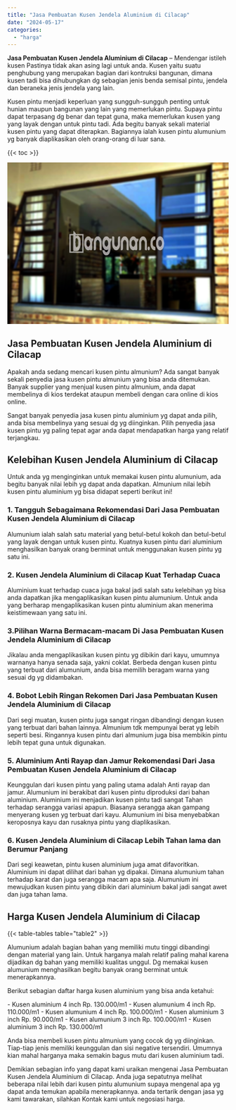 ```yaml
---
title: "Jasa Pembuatan Kusen Jendela Aluminium di Cilacap"
date: "2024-05-17"
categories: 
  - "harga"
---
```


**Jasa Pembuatan Kusen Jendela Aluminium di Cilacap** – Mendengar istileh kusen Pastinya tidak akan asing lagi untuk anda. Kusen yaitu suatu penghubung yang merupakan bagian dari kontruksi bangunan, dimana kusen tadi bisa dihubungkan dg sebagian jenis benda semisal pintu, jendela dan beraneka jenis jendela yang lain.

Kusen pintu menjadi keperluan yang sungguh-sungguh penting untuk hunian maupun bangunan yang lain yang memerlukan pintu. Supaya pintu dapat terpasang dg benar dan tepat guna, maka memerlukan kusen yang yang layak dengan untuk pintu tadi. Ada begitu banyak sekali material kusen pintu yang dapat diterapkan. Bagiannya ialah kusen pintu alumunium yg banyak diaplikasikan oleh orang-orang di luar sana.

{{< toc >}}

![Jasa Pembuatan Kusen Jendela Aluminium di Cilacap](/images/harga-kusen-jendela-alumunium-11.png)

## Jasa Pembuatan Kusen Jendela Aluminium di Cilacap

Apakah anda sedang mencari kusen pintu almunium? Ada sangat banyak sekali penyedia jasa kusen pintu almunium yang bisa anda ditemukan. Banyak supplier yang menjual kusen pintu almunium, anda dapat membelinya di kios terdekat ataupun membeli dengan cara online di kios online.

Sangat banyak penyedia jasa kusen pintu aluminium yg dapat anda pilih, anda bisa membelinya yang sesuai dg yg diinginkan. Pilih penyedia jasa kusen pintu yg paling tepat agar anda dapat mendapatkan harga yang relatif terjangkau.

## Kelebihan Kusen Jendela Aluminium di Cilacap

Untuk anda yg menginginkan untuk memakai kusen pintu alumunium, ada begitu banyak nilai lebih yg dapat anda dapatkan. Almunium nilai lebih kusen pintu aluminium yg bisa didapat seperti berikut ini!

### 1\. Tangguh Sebagaimana Rekomendasi Dari Jasa Pembuatan Kusen Jendela Aluminium di Cilacap

Alumunium ialah salah satu material yang betul-betul kokoh dan betul-betul yang layak dengan untuk kusen pintu. Kuatnya kusen pintu dari aluminium menghasilkan banyak orang berminat untuk menggunakan kusen pintu yg satu ini.

### 2\. Kusen Jendela Aluminium di Cilacap Kuat Terhadap Cuaca

Aluminium kuat terhadap cuaca juga bakal jadi salah satu kelebihan yg bisa anda dapatkan jika mengaplikasikan kusen pintu alumunium. Untuk anda yang berharap mengaplikasikan kusen pintu aluminium akan menerima keistimewaan yang satu ini.

### 3.Pilihan Warna Bermacam-macam Di Jasa Pembuatan Kusen Jendela Aluminium di Cilacap

Jikalau anda mengaplikasikan kusen pintu yg dibikin dari kayu, umumnya warnanya hanya senada saja, yakni coklat. Berbeda dengan kusen pintu yang terbuat dari alumunium, anda bisa memilih beragam warna yang sesuai dg yg didambakan.

### 4\. Bobot Lebih Ringan Rekomen Dari Jasa Pembuatan Kusen Jendela Aluminium di Cilacap

Dari segi muatan, kusen pintu juga sangat ringan dibandingi dengan kusen yang terbuat dari bahan lainnya. Almunium tdk mempunyai berat yg lebih seperti besi. Ringannya kusen pintu dari almunium juga bisa membikin pintu lebih tepat guna untuk digunakan.

### 5\. Aluminium Anti Rayap dan Jamur Rekomendasi Dari Jasa Pembuatan Kusen Jendela Aluminium di Cilacap

Keunggulan dari kusen pintu yang paling utama adalah Anti rayap dan jamur. Alumunium ini berakibat dari kusen pintu diproduksi dari bahan aluminium. Aluminium ini menjadikan kusen pintu tadi sangat Tahan terhadap serangga variasi apapun. Biasanya serangga akan gampang menyerang kusen yg terbuat dari kayu. Alumunium ini bisa menyebabkan keroposnya kayu dan rusaknya pintu yang diaplikasikan.

### 6\. Kusen Jendela Aluminium di Cilacap Lebih Tahan lama dan Berumur Panjang

Dari segi keawetan, pintu kusen aluminium juga amat difavoritkan. Aluminium ini dapat dilihat dari bahan yg dipakai. Dimana alumunium tahan terhadap karat dan juga serangga macam apa saja. Alumunium ini mewujudkan kusen pintu yang dibikin dari aluminium bakal jadi sangat awet dan juga tahan lama.

## Harga Kusen Jendela Aluminium di Cilacap

{{< table-tables table="table2" >}}

Alumunium adalah bagian bahan yang memiliki mutu tinggi dibandingi dengan material yang lain. Untuk harganya malah relatif paling mahal karena dijadikan dg bahan yang memiliki kualitas unggul. Dg memakai kusen alumunium menghasilkan begitu banyak orang berminat untuk menerapkannya.

Berikut sebagian daftar harga kusen aluminium yang bisa anda ketahui:

\- Kusen aluminium 4 inch Rp. 130.000/m1 - Kusen alumunium 4 inch Rp. 110.000/m1 - Kusen alumunium 4 inch Rp. 100.000/m1 - Kusen aluminium 3 inch Rp. 90.000/m1 - Kusen alumunium 3 inch Rp. 100.000/m1 - Kusen aluminium 3 inch Rp. 130.000/m1

Anda bisa membeli kusen pintu almunium yang cocok dg yg diinginkan. Tiap-tiap jenis memiliki keunggulan dan sisi negative tersendiri. Umumnya kian mahal harganya maka semakin bagus mutu dari kusen aluminium tadi.

Demikian sebagian info yang dapat kami uraikan mengenai Jasa Pembuatan Kusen Jendela Aluminium di Cilacap. Anda juga sepatutnya melihat beberapa nilai lebih dari kusen pintu alumunium supaya mengenal apa yg dapat anda temukan apabila menerapkannya. anda tertarik dengan jasa yg kami tawarakan, silahkan Kontak kami untuk negosiasi harga.
